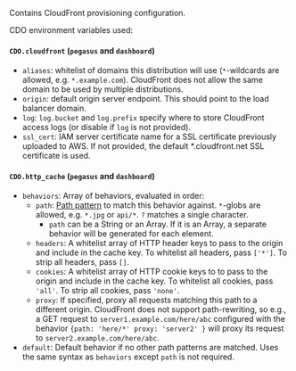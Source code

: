 Contains CloudFront provisioning configuration.

CDO environment variables used:

#### `CDO.cloudfront` (`pegasus` and `dashboard`)

- `aliases`: whitelist of domains this distribution will use (`*`-wildcards are allowed, e.g. `*.example.com`).
  CloudFront does not allow the same domain to be used by multiple distributions.
- `origin`: default origin server endpoint. This should point to the load balancer domain.
- `log`: `log.bucket` and `log.prefix` specify where to store CloudFront access logs (or disable if `log` is not provided).
- `ssl_cert`: IAM server certificate name for a SSL certificate previously uploaded to AWS.
  If not provided, the default *.cloudfront.net SSL certificate is used.

#### `CDO.http_cache` (`pegasus` and `dashboard`)

- `behaviors`: Array of behaviors, evaluated in order:
  - `path`: [Path pattern](http://docs.aws.amazon.com/AmazonCloudFront/latest/DeveloperGuide/distribution-web-values-specify.html#DownloadDistValuesPathPattern)
    to match this behavior against.
    `*`-globs are allowed, e.g. `*.jpg` or `api/*`. `?` matches a single character.
    - `path` can be a String or an Array. If it is an Array, a separate behavior will be generated for each element.
  - `headers`: A whitelist array of HTTP header keys to pass to the origin and include in the cache key.
    To whitelist all headers, pass `['*']`.
    To strip all headers, pass `[]`.
  - `cookies`: A whitelist array of HTTP cookie keys to to pass to the origin and include in the cache key.
    To whitelist all cookies, pass `'all'`.
    To strip all cookies, pass `'none'`.
  - `proxy`: If specified, proxy all requests matching this path to a different origin.
    CloudFront does not support path-rewriting, so e.g., a GET request to `server1.example.com/here/abc` configured with
    the behavior `{path: 'here/*' proxy: 'server2' }` will proxy its request to `server2.example.com/here/abc`.
- `default`: Default behavior if no other path patterns are matched. Uses the same syntax as `behaviors` except `path` is not required.
